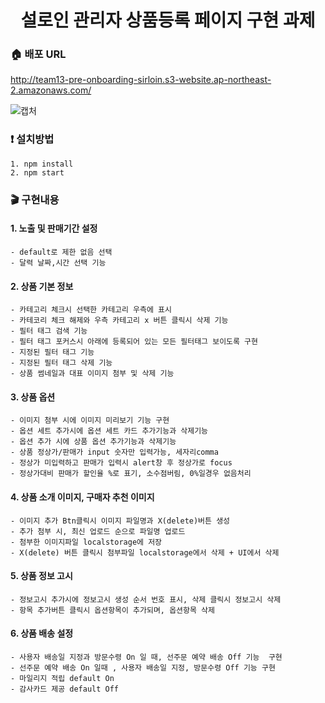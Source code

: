 <h1 align= "center"> 설로인 관리자 상품등록 페이지 구현 과제</h1>

### :house: 배포 URL
http://team13-pre-onboarding-sirloin.s3-website.ap-northeast-2.amazonaws.com/

![캡처](https://user-images.githubusercontent.com/65812122/151647077-90850869-809d-4be5-9041-4dc3f4d63a8f.PNG)
### :exclamation: 설치방법
~~~
1. npm install
2. npm start
~~~

### :clapper: 구현내용

#### 1. 노출 및 판매기간 설정
~~~
- default로 제한 없음 선택
- 달력 날짜,시간 선택 기능
~~~

#### 2. 상품 기본 정보
~~~
- 카테고리 체크시 선택한 카테고리 우측에 표시
- 카테코리 체크 해제와 우측 카테고리 x 버튼 클릭시 삭제 기능
- 필터 태그 검색 기능
- 필터 태그 포커스시 아래에 등록되어 있는 모든 필터태그 보이도록 구현
- 지정된 필터 태그 기능
- 지정된 필터 태그 삭제 기능
- 상품 썸네일과 대표 이미지 첨부 및 삭제 기능
~~~

#### 3. 상품 옵션
~~~
- 이미지 첨부 시에 이미지 미리보기 기능 구현
- 옵션 세트 추가시에 옵션 세트 카드 추가기능과 삭제기능
- 옵션 추가 시에 상품 옵션 추가기능과 삭제기능
- 상품 정상가/판매가 input 숫자만 입력가능, 세자리comma
- 정상가 미입력하고 판매가 입력시 alert창 후 정상가로 focus
- 정상가대비 판매가 할인율 %로 표기, 소수점버림, 0%일경우 없음처리
~~~

#### 4. 상품 소개 이미지, 구매자 추천 이미지
~~~
- 이미지 추가 Btn클릭시 이미지 파일명과 X(delete)버튼 생성
- 추가 첨부 시, 최신 업로드 순으로 파일명 업로드
- 첨부한 이미지파일 localstorage에 저장
- X(delete) 버튼 클릭시 첨부파일 localstorage에서 삭제 + UI에서 삭제
~~~

#### 5. 상품 정보 고시
~~~
- 정보고시 추가시에 정보고시 생성 순서 번호 표시, 삭제 클릭시 정보고시 삭제
- 항목 추가버튼 클릭시 옵션항목이 추가되며, 옵션항목 삭제
~~~


#### 6. 상품 배송 설정
~~~
- 사용자 배송일 지정과 방문수령 On 일 때, 선주문 예약 배송 Off 기능  구현
- 선주문 예약 배송 On 일때 , 사용자 배송일 지정, 방문수령 Off 기능 구현
- 마일리지 적립 default On
- 감사카드 제공 default Off
~~~
